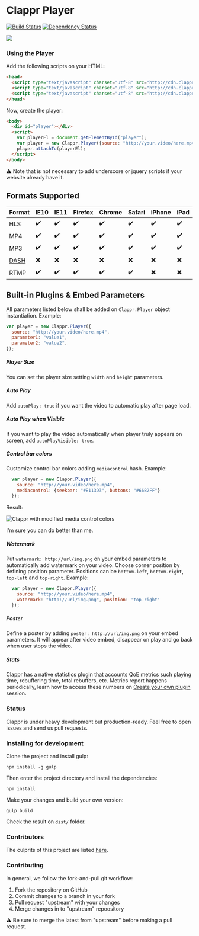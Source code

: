 # Clappr Player

[![Build Status](https://drone.io/github.com/globocom/clappr/status.png)](https://drone.io/github.com/globocom/clappr/latest)
[![Dependency Status](https://gemnasium.com/globocom/clappr.svg)](https://gemnasium.com/globocom/clappr)

<img src="https://i.cloudup.com/31N4YEbFO--1200x1200.png">


### Using the Player

Add the following scripts on your HTML:
```html
<head>
  <script type="text/javascript" charset="utf-8" src="http://cdn.clappr.io/latest/underscore.js"> </script>
  <script type="text/javascript" charset="utf-8" src="http://cdn.clappr.io/latest/jquery.js"> </script>
  <script type="text/javascript" charset="utf-8" src="http://cdn.clappr.io/latest/clappr.min.js"> </script>
</head>
```
Now, create the player:
```html
<body>
  <div id="player"></div>
  <script>
    var playerEl = document.getElementById("player");
    var player = new Clappr.Player({source: "http://your.video/here.mp4"});
    player.attachTo(playerEl);
  </script>
</body>
```

:warning: Note that is not necessary to add underscore or jquery scripts if your website already have it.

## Formats Supported

Format | IE10 | IE11 | Firefox | Chrome | Safari | iPhone | iPad | Android
-------|------|------|---------|--------|--------|--------|------|---------
HLS | :heavy_check_mark: | :heavy_check_mark: | :heavy_check_mark: | :heavy_check_mark: | :heavy_check_mark: | :heavy_check_mark: | :heavy_check_mark: | :heavy_check_mark:
MP4 | :heavy_check_mark: | :heavy_check_mark: | :heavy_check_mark: | :heavy_check_mark: | :heavy_check_mark: | :heavy_check_mark: | :heavy_check_mark: | :heavy_check_mark:
MP3 | :heavy_check_mark: | :heavy_check_mark: | :heavy_check_mark: | :heavy_check_mark: | :heavy_check_mark: | :heavy_check_mark: | :heavy_check_mark: | :heavy_check_mark:
[DASH](https://github.com/globocom/clappr/issues/161) | :heavy_multiplication_x: | :heavy_multiplication_x: | :heavy_multiplication_x: |:heavy_multiplication_x: | :heavy_multiplication_x: | :heavy_multiplication_x: | :heavy_multiplication_x: | :heavy_multiplication_x: 
RTMP | :heavy_check_mark: | :heavy_check_mark: | :heavy_check_mark: | :heavy_check_mark: | :heavy_check_mark: | :heavy_multiplication_x: | :heavy_multiplication_x: | :heavy_multiplication_x:


## Built-in Plugins & Embed Parameters

All parameters listed below shall be added on `Clappr.Player` object instantiation. Example:
```javascript
var player = new Clappr.Player({
  source: "http://your.video/here.mp4",
  parameter1: "value1",
  parameter2: "value2",
});
```

##### Player Size
You can set the player size setting `width` and `height` parameters.

##### Auto Play
Add `autoPlay: true` if you want the video to automatic play after page load.

##### Auto Play when Visible
If you want to play the video automatically when player truly appears on screen, add `autoPlayVisible: true`.

##### Control bar colors
Customize control bar colors adding `mediacontrol` hash. Example:

```javascript
  var player = new Clappr.Player({
    source: "http://your.video/here.mp4", 
    mediacontrol: {seekbar: "#E113D3", buttons: "#66B2FF"}
  });
```
Result:

![Clappr with modified media control colors](https://s3.amazonaws.com/cdn.clappr.io/screenshot.png)

I'm sure you can do better than me.

##### Watermark
Put `watermark: http://url/img.png` on your embed parameters to automatically add watermark on your video. Choose corner position by defining position parameter. Positions can be `bottom-left`, `bottom-right`, `top-left` and `top-right`. Example:

```javascript
  var player = new Clappr.Player({
    source: "http://your.video/here.mp4", 
    watermark: "http://url/img.png", position: 'top-right'
  });
```

##### Poster
Define a poster by adding `poster: http://url/img.png` on your embed parameters. It will appear after video embed, disappear on play and go back when user stops the video.

##### Stats
Clappr has a native statistics plugin that accounts QoE metrics such playing time, rebuffering time, total rebuffers, etc. Metrics report happens periodically, learn how to access these numbers on [Create your own plugin]() session.


### Status

Clappr is under heavy development but production-ready. Feel free to open issues and send us pull requests.

### Installing for development

Clone the project and install gulp:

`npm install -g gulp`

Then enter the project directory and install the dependencies:

`npm install`

Make your changes and build your own version:

`gulp build`

Check the result on `dist/` folder.


### Contributors

The culprits of this project are listed [here](https://github.com/globocom/clappr/graphs/contributors).

### Contributing

In general, we follow the fork-and-pull git workflow:

1. Fork the repository on GitHub
2. Commit changes to a branch in your fork
3. Pull request "upstream" with your changes
4. Merge changes in to "upstream" repoository

:warning: Be sure to merge the latest from "upstream" before making a pull request.
